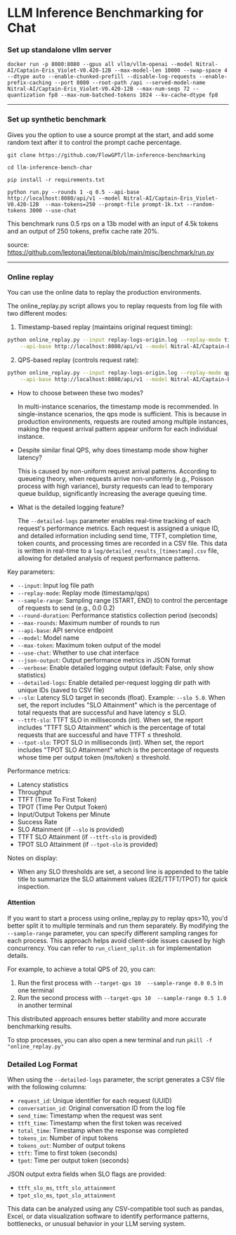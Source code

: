 # LLM Inference Benchmarking for Chat 

### Set up standalone vllm server 

```
docker run -p 8080:8080 --gpus all vllm/vllm-openai --model Nitral-AI/Captain-Eris_Violet-V0.420-12B --max-model-len 10000 --swap-space 4 --dtype auto --enable-chunked-prefill --disable-log-requests --enable-prefix-caching --port 8080 --root-path /api --served-model-name Nitral-AI/Captain-Eris_Violet-V0.420-12B --max-num-seqs 72 --quantization fp8 --max-num-batched-tokens 1024 --kv-cache-dtype fp8
```

----------------------

### Set up synthetic benchmark 

Gives you the option to use a source prompt at the start, and add some random text after it to control the prompt cache percentage. 

```
git clone https://github.com/FlowGPT/llm-inference-benchmarking

cd llm-inference-bench-char

pip install -r requirements.txt

python run.py --rounds 1 -q 0.5 --api-base http://localhost:8080/api/v1 --model Nitral-AI/Captain-Eris_Violet-V0.420-12B  --max-tokens=250 --prompt-file prompt-1k.txt --random-tokens 3000 --use-chat
```
This benchmark runs 0.5 rps on a 13b model with an input of 4.5k tokens and an output of 250 tokens, prefix cache rate 20%. 

source: https://github.com/leptonai/leptonai/blob/main/misc/benchmark/run.py

-----------------------

### Online replay

You can use the online data to replay the production environments.

The online_replay.py script allows you to replay requests from log file with two different modes:

1. Timestamp-based replay (maintains original request timing):
```bash
python online_replay.py --input replay-logs-origin.log --replay-mode timestamp --sample-range 0.0 0.1 \
    --api-base http://localhost:8080/api/v1 --model Nitral-AI/Captain-Eris_Violet-V0.420-12B --round-duration 60
```

2. QPS-based replay (controls request rate):
```bash
python online_replay.py --input replay-logs-origin.log --replay-mode qps --target-qps 5 --sample-range 0.0 0.1 \
    --api-base http://localhost:8080/api/v1 --model Nitral-AI/Captain-Eris_Violet-V0.420-12B --round-duration 60
```

- How to choose between these two modes?

    In multi-instance scenarios, the timestamp mode is recommended. In single-instance scenarios, the qps mode is sufficient. This is because in production environments, requests are routed among multiple instances, making the request arrival pattern appear uniform for each individual instance.

- Despite similar final QPS, why does timestamp mode show higher latency?

    This is caused by non-uniform request arrival patterns. According to queueing theory, when requests arrive non-uniformly (e.g., Poisson process with high variance), bursty requests can lead to temporary queue buildup, significantly increasing the average queuing time.

- What is the detailed logging feature?

    The `--detailed-logs` parameter enables real-time tracking of each request's performance metrics. Each request is assigned a unique ID, and detailed information including send time, TTFT, completion time, token counts, and processing times are recorded in a CSV file. This data is written in real-time to a `log/detailed_results_[timestamp].csv` file, allowing for detailed analysis of request performance patterns.


Key parameters:
- `--input`: Input log file path
- `--replay-mode`: Replay mode (timestamp/qps)
- `--sample-range`: Sampling range [START, END) to control the percentage of requests to send (e.g., 0.0 0.2)
- `--round-duration`: Performance statistics collection period (seconds)
- `--max-rounds`: Maximum number of rounds to run
- `--api-base`: API service endpoint
- `--model`: Model name
- `--max-token`: Maximum token output of the model
- `--use-chat`: Whether to use chat interface
- `--json-output`: Output performance metrics in JSON format
- `--verbose`: Enable detailed logging output (default: False, only show statistics)
- `--detailed-logs`: Enable detailed per-request logging dir path with unique IDs (saved to CSV file)
- `--slo`: Latency SLO target in seconds (float). Example: `--slo 5.0`. When set, the report includes "SLO Attainment" which is the percentage of total requests that are successful and have latency ≤ SLO.
- `--ttft-slo`: TTFT SLO in milliseconds (int). When set, the report includes "TTFT SLO Attainment" which is the percentage of total requests that are successful and have TTFT ≤ threshold.
- `--tpot-slo`: TPOT SLO in milliseconds (int). When set, the report includes "TPOT SLO Attainment" which is the percentage of requests whose time per output token (ms/token) ≤ threshold.


Performance metrics:
- Latency statistics
- Throughput
- TTFT (Time To First Token)
- TPOT (Time Per Output Token)
- Input/Output Tokens per Minute
- Success Rate
- SLO Attainment (if `--slo` is provided)
- TTFT SLO Attainment (if `--ttft-slo` is provided)
- TPOT SLO Attainment (if `--tpot-slo` is provided)

Notes on display:
- When any SLO thresholds are set, a second line is appended to the table title to summarize the SLO attainment values (E2E/TTFT/TPOT) for quick inspection.

#### Attention
If you want to start a process using online_replay.py to replay qps>10, you'd better split it to multiple terminals and run them separately. By modifying the `--sample-range` parameter, you can specify different sampling ranges for each process. This approach helps avoid client-side issues caused by high concurrency. You can refer to `run_client_split.sh` for implementation details.

For example, to achieve a total QPS of 20, you can:
1. Run the first process with `--target-qps 10  --sample-range 0.0 0.5` in one terminal
2. Run the second process with `--target-qps 10  --sample-range 0.5 1.0` in another terminal

This distributed approach ensures better stability and more accurate benchmarking results.

To stop processes, you can also open a new terminal and run `pkill -f "online_replay.py"`

### Detailed Log Format

When using the `--detailed-logs` parameter, the script generates a CSV file with the following columns:

- `request_id`: Unique identifier for each request (UUID)
- `conversation_id`: Original conversation ID from the log file
- `send_time`: Timestamp when the request was sent
- `ttft_time`: Timestamp when the first token was received
- `total_time`: Timestamp when the response was completed
- `tokens_in`: Number of input tokens
- `tokens_out`: Number of output tokens
- `ttft`: Time to first token (seconds)
- `tpot`: Time per output token (seconds)

JSON output extra fields when SLO flags are provided:
- `ttft_slo_ms`, `ttft_slo_attainment`
- `tpot_slo_ms`, `tpot_slo_attainment`

This data can be analyzed using any CSV-compatible tool such as pandas, Excel, or data visualization software to identify performance patterns, bottlenecks, or unusual behavior in your LLM serving system.
